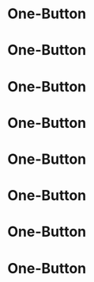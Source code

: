 # One-Button
# One-Button
# One-Button
# One-Button
# One-Button
# One-Button
# One-Button
# One-Button
